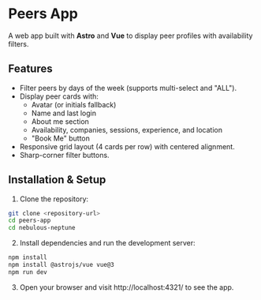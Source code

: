 # Peers App

A web app built with **Astro** and **Vue** to display peer profiles with availability filters.

## Features

- Filter peers by days of the week (supports multi-select and "ALL").
- Display peer cards with:
  - Avatar (or initials fallback)
  - Name and last login
  - About me section
  - Availability, companies, sessions, experience, and location
  - "Book Me" button
- Responsive grid layout (4 cards per row) with centered alignment.
- Sharp-corner filter buttons.

## Installation & Setup

1. Clone the repository:

```bash
git clone <repository-url>
cd peers-app
cd nebulous-neptune
```

2. Install dependencies and run the development server:
```bash
npm install
npm install @astrojs/vue vue@3
npm run dev
```

3. Open your browser and visit http://localhost:4321/ to see the app.